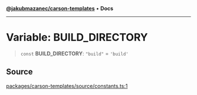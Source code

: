 [**@jakubmazanec/carson-templates**](../README.md) • **Docs**

---

# Variable: BUILD_DIRECTORY

> `const` **BUILD_DIRECTORY**: `"build"` = `'build'`

## Source

[packages/carson-templates/source/constants.ts:1](https://github.com/jakubmazanec/js-tools/blob/0a7ca643260718f11723fa4df4f144d2d5a8a885/packages/carson-templates/source/constants.ts#L1)
